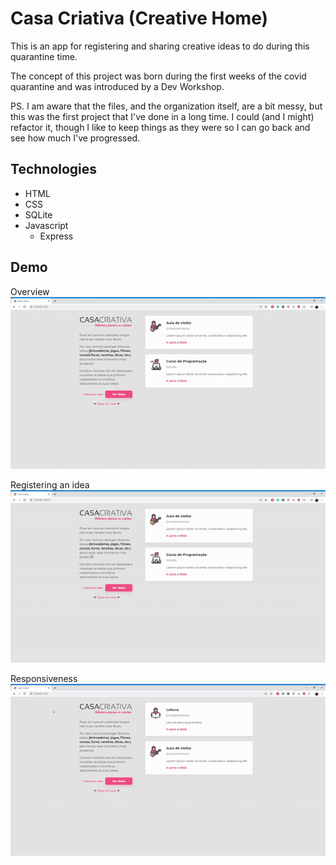 # Casa Criativa (Creative Home)

This is an app for registering and sharing creative ideas to do during this quarantine time.

The concept of this project was born during the first weeks of the covid quarantine and was introduced by a Dev Workshop.

PS. I am aware that the files, and the organization itself, are a bit messy, but this was the first project that I've done in a long time. I could (and I might) refactor it, though I like to keep things as they were so I can go back and see how much I've progressed.

## Technologies
* HTML
* CSS
* SQLite
* Javascript
  * Express

## Demo
Overview 
![Overview](https://github.com/malvesbertoni/casa-criativa/blob/master/public/overview.gif)

Registering an idea 
![Register](https://github.com/malvesbertoni/casa-criativa/blob/master/public/register.gif)

Responsiveness
![Responsive](https://github.com/malvesbertoni/casa-criativa/blob/master/public/responsive.gif)